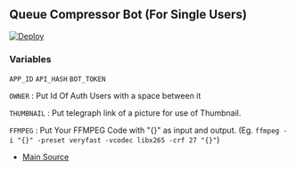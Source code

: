 ## Queue Compressor Bot (For Single Users)

[![Deploy](https://www.herokucdn.com/deploy/button.svg)](https://heroku.com/deploy?template=https://github.com/Imbell12/CompressorQueue) 

### Variables
`APP_ID` `API_HASH` `BOT_TOKEN`

`OWNER` : Put Id Of Auth Users with a space between it

`THUMBNAIL` : Put telegraph link of a picture for use of Thumbnail.

`FFMPEG` : Put Your FFMPEG Code with "{}" as input and output. (Eg. `ffmpeg -i "{}" -preset veryfast -vcodec libx265 -crf 27 "{}"`)

- [Main Source](https://github.com/1Danish-00/CompressorBot)

